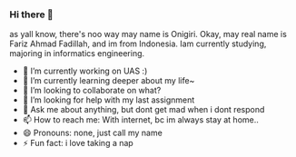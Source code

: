 ### Hi there 👋
as yall know, there's noo way may name is Onigiri. Okay, may real name is Fariz Ahmad Fadillah, and im from Indonesia.
Iam currently studying, majoring in informatics engineering.

- 🔭 I’m currently working on UAS :)
- 🌱 I’m currently learning deeper about my life~
- 👯 I’m looking to collaborate on what?
- 🤔 I’m looking for help with my last assignment
- 💬 Ask me about anything, but dont get mad when i dont respond
- 📫 How to reach me: With internet, bc im always stay at home..
- 😄 Pronouns: none, just call my name
- ⚡ Fun fact: i love taking a nap

